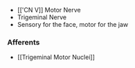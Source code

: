 - [['CN V]] Motor Nerve
- Trigeminal Nerve 
- Sensory for the face, motor for the jaw
### Afferents
- [[Trigeminal Motor Nuclei]]